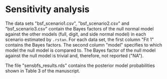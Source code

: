 # Sensitivity analysis 

The data sets "bsf_scenario1.csv", "bsf_scenario2.csv" and "bsf_scenario3.csv" contain the Bayes factors of the null normal model against the other models (full, digit, and side normal model) in each scenario estimated by `.rstan`. For each data set, the first column "Fit 1" contains the Bayes factors. The second column "model" specifies to which model the null model is compared to. The Bayes factor of the null model against the null model is trivial and, therefore, not reported ("NA").  

The file "sensbfs_results.rds" contains the posterior model probabilities shown in Table 3 of the manuscript. 

